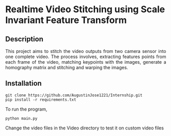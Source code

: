 # Realtime Video Stitching using Scale Invariant Feature Transform

<h2>Description</h2>
<p align="justify">This project aims to stitch the video outputs from two camera sensor into one complete video. The process involves, extracting features points from each frame of the video, matching keypoints with the images, generate a homography matrix and stitching and warping the images. </p>
<h2>Installation</h2>

```
git clone https://github.com/AugustinJose1221/Internship.git
pip install -r requirements.txt
```
To run the program,

```
python main.py
```

Change the video files in the Video directory to test it on custom video files

